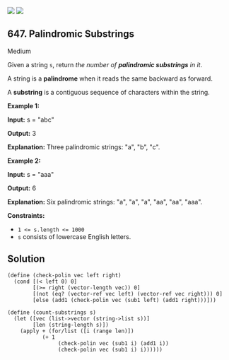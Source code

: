 [![](https://img.shields.io/github/stars/javadev/LeetCode-in-All?label=Stars&style=flat-square)](https://github.com/javadev/LeetCode-in-All)
[![](https://img.shields.io/github/forks/javadev/LeetCode-in-All?label=Fork%20me%20on%20GitHub%20&style=flat-square)](https://github.com/javadev/LeetCode-in-All/fork)

## 647\. Palindromic Substrings

Medium

Given a string `s`, return _the number of **palindromic substrings** in it_.

A string is a **palindrome** when it reads the same backward as forward.

A **substring** is a contiguous sequence of characters within the string.

**Example 1:**

**Input:** s = "abc"

**Output:** 3

**Explanation:** Three palindromic strings: "a", "b", "c".

**Example 2:**

**Input:** s = "aaa"

**Output:** 6

**Explanation:** Six palindromic strings: "a", "a", "a", "aa", "aa", "aaa".

**Constraints:**

*   `1 <= s.length <= 1000`
*   `s` consists of lowercase English letters.

## Solution

```racket
(define (check-polin vec left right)
  (cond [(< left 0) 0]
        [(>= right (vector-length vec)) 0]
        [(not (eq? (vector-ref vec left) (vector-ref vec right))) 0]
        [else (add1 (check-polin vec (sub1 left) (add1 right)))]))

(define (count-substrings s)
  (let ([vec (list->vector (string->list s))]
        [len (string-length s)])
    (apply + (for/list ([i (range len)])
           (+ 1
                (check-polin vec (sub1 i) (add1 i))
                (check-polin vec (sub1 i) i))))))
```